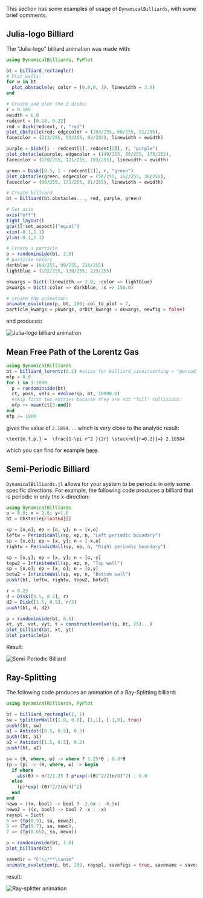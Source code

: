 This section has some examples of usage of `DynamicalBilliards`, with some brief
comments.

## Julia-logo Billiard
The "Julia-logo" billiard animation was made with:
```julia
using DynamicalBilliards, PyPlot

bt = billiard_rectangle()
# Plot walls:
for w in bt
  plot_obstacle(w; color = (0,0,0, 1), linewidth = 3.0)
end

# Create and plot the 3 disks:
r = 0.165
ewidth = 6.0
redcent = [0.28, 0.32]
red = Disk(redcent, r, "red")
plot_obstacle(red; edgecolor = (203/255, 60/255, 51/255),
facecolor = (213/255, 99/255, 92/255), linewidth = ewidth)

purple = Disk([1 - redcent[1], redcent[2]], r, "purple")
plot_obstacle(purple; edgecolor = (149/255, 88/255, 178/255),
facecolor = (170/255, 121/255, 193/255), linewidth = ewidth)

green = Disk([0.5, 1 - redcent[2]], r, "green")
plot_obstacle(green, edgecolor = (56/255, 152/255, 38/255),
facecolor = (96/255, 173/255, 81/255), linewidth = ewidth)

# Create billiard
bt = Billiard(bt.obstacles..., red, purple, green)

# Set axis
axis("off")
tight_layout()
gca()[:set_aspect]("equal")
xlim(-0.1,1.1)
ylim(-0.1,1.1)

# Create a particle
p = randominside(bt, 2.0)
# particle colors
darkblue = (64/255, 99/255, 216/255)
lightblue = (102/255, 130/255, 223/255)

okwargs = Dict(:linewidth => 2.0, :color => lightblue)
pkwargs = Dict(:color => darkblue, :s => 150.0)

# create the animation:
animate_evolution(p, bt, 200; col_to_plot = 7,
particle_kwargs = pkwargs, orbit_kwargs = okwargs, newfig = false)
```
and produces:

![Julia-logo billiard animation](http://i.imgur.com/EtKof48.gif)


## Mean Free Path of the Lorentz Gas
```julia
using DynamicalBilliards
bt = billiard_lorentz(0.2) #alias for billiard_sinai(setting = "periodic")
mfp = 0.0
for i in 1:1000
  p = randominside(bt)
  ct, poss, vels = evolve!(p, bt, 10000.0)
  #skip first two entries because they are not "full" collisions:
  mfp += mean(ct[3:end])
end
mfp /= 1000
```
gives the value of `2.1899...` which is very close to the analytic result:

``\text{m.f.p.} =  \frac{1-\pi r^2 }{2r} \stackrel{r=0.2}{=} 2.18584 ``

which you can find for example [here](http://www.cmls.polytechnique.fr/perso/golse/Surveys/FGIcmp03.pdf).

## Semi-Periodic Billiard
`DynamicalBilliards.jl` allows for your system to be periodic in only some specific
directions. For example, the following code produces a billiard that is periodic
in only the x-direction:

```julia
using DynamicalBilliards
o = 0.0; x = 2.0; y=1.0
bt = Obstacle{Float64}[]

sp = [o,o]; ep = [o, y]; n = [x,o]
leftw = PeriodicWall(sp, ep, n, "Left periodic boundary")
sp = [x,o]; ep = [x, y]; n = [-x,o]
rightw = PeriodicWall(sp, ep, n, "Right periodic boundary")

sp = [o,y]; ep = [x, y]; n = [o,-y]
topw2 = InfiniteWall(sp, ep, n, "Top wall")
sp = [o,o]; ep = [x, o]; n = [o,y]
botw2 = InfiniteWall(sp, ep, n, "Bottom wall")
push!(bt, leftw, rightw, topw2, botw2)

r = 0.25
d = Disk([0.5, 0.5], r)
d2 = Disk([1.5, 0.5], r/2)
push!(bt, d, d2)

p = randominside(bt, 0.5)
xt, yt, vxt, vyt, t = construct(evolve!(p, bt, 25)...)
plot_billiard(bt, xt, yt)
plot_particle(p)
```
Result:

![Semi-Periodic Billiard](http://i.imgur.com/Dbxmq8y.png)

## Ray-Splitting
The following code produces an animation of a Ray-Splitting billiard:
```julia
using DynamicalBilliards, PyPlot

bt = billiard_rectangle(2, 1)
sw = SplitterWall([1.0, 0.0], [1,1], [-1,0], true)
push!(bt, sw)
a1 = Antidot([0.5, 0.5], 0.3)
push!(bt, a1)
a2 = Antidot([1.5, 0.5], 0.2)
push!(bt, a2)

sa = (θ, where, ω) -> where ? 1.25*θ : 0.8*θ
Tp = (p) -> (θ, where, ω) -> begin
  if where
    abs(θ) < π/2/1.25 ? p*exp(-(θ)^2/2(π/8)^2) : 0.0
  else
    (p)*exp(-(θ)^2/2(π/4)^2)
  end
end
newo = ((x, bool) -> bool ? -2.0x : -0.5x)
newo2 = ((x, bool) -> bool ? -x : -x)
rayspl = Dict(
5 => (Tp(0.9), sa, newo2),
6 => (Tp(0.7), sa, newo),
7 => (Tp(0.65), sa, newo))

p = randominside(bt, 1.0)
plot_billiard(bt)

savedir = "C:\\***\\anim"
animate_evolution(p, bt, 200, rayspl, savefigs = true, savename = savedir)
```
result:

![Ray-splitter animation](http://i.imgur.com/89s0fon.gif)
